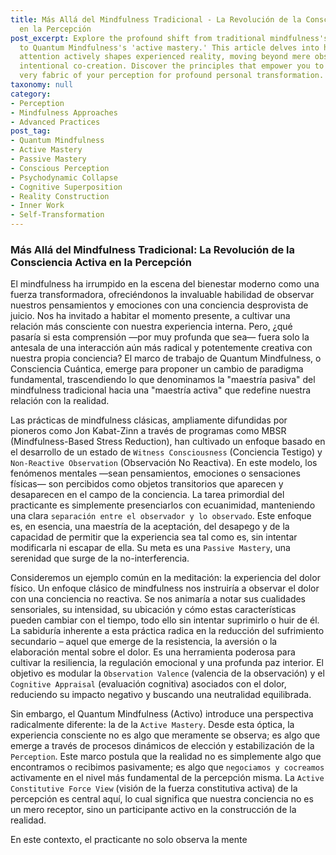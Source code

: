 ```yaml
---
title: Más Allá del Mindfulness Tradicional - La Revolución de la Consciencia Activa
  en la Percepción
post_excerpt: Explore the profound shift from traditional mindfulness's 'passive mastery'
  to Quantum Mindfulness's 'active mastery.' This article delves into how conscious
  attention actively shapes experienced reality, moving beyond mere observation to
  intentional co-creation. Discover the principles that empower you to influence the
  very fabric of your perception for profound personal transformation.
taxonomy: null
category:
- Perception
- Mindfulness Approaches
- Advanced Practices
post_tag:
- Quantum Mindfulness
- Active Mastery
- Passive Mastery
- Conscious Perception
- Psychodynamic Collapse
- Cognitive Superposition
- Reality Construction
- Inner Work
- Self-Transformation
---
```

### Más Allá del Mindfulness Tradicional: La Revolución de la Consciencia Activa en la Percepción

El mindfulness ha irrumpido en la escena del bienestar moderno como una fuerza transformadora, ofreciéndonos la invaluable habilidad de observar nuestros pensamientos y emociones con una conciencia desprovista de juicio. Nos ha invitado a habitar el momento presente, a cultivar una relación más consciente con nuestra experiencia interna. Pero, ¿qué pasaría si esta comprensión —por muy profunda que sea— fuera solo la antesala de una interacción aún más radical y potentemente creativa con nuestra propia conciencia? El marco de trabajo de Quantum Mindfulness, o Consciencia Cuántica, emerge para proponer un cambio de paradigma fundamental, trascendiendo lo que denominamos la "maestría pasiva" del mindfulness tradicional hacia una "maestría activa" que redefine nuestra relación con la realidad.

Las prácticas de mindfulness clásicas, ampliamente difundidas por pioneros como Jon Kabat-Zinn a través de programas como MBSR (Mindfulness-Based Stress Reduction), han cultivado un enfoque basado en el desarrollo de un estado de `Witness Consciousness` (Conciencia Testigo) y `Non-Reactive Observation` (Observación No Reactiva). En este modelo, los fenómenos mentales —sean pensamientos, emociones o sensaciones físicas— son percibidos como objetos transitorios que aparecen y desaparecen en el campo de la conciencia. La tarea primordial del practicante es simplemente presenciarlos con ecuanimidad, manteniendo una clara `separación entre el observador y lo observado`. Este enfoque es, en esencia, una maestría de la aceptación, del desapego y de la capacidad de permitir que la experiencia sea tal como es, sin intentar modificarla ni escapar de ella. Su meta es una `Passive Mastery`, una serenidad que surge de la no-interferencia.

Consideremos un ejemplo común en la meditación: la experiencia del dolor físico. Un enfoque clásico de mindfulness nos instruiría a observar el dolor con una conciencia no reactiva. Se nos animaría a notar sus cualidades sensoriales, su intensidad, su ubicación y cómo estas características pueden cambiar con el tiempo, todo ello sin intentar suprimirlo o huir de él. La sabiduría inherente a esta práctica radica en la reducción del sufrimiento secundario – aquel que emerge de la resistencia, la aversión o la elaboración mental sobre el dolor. Es una herramienta poderosa para cultivar la resiliencia, la regulación emocional y una profunda paz interior. El objetivo es modular la `Observation Valence` (valencia de la observación) y el `Cognitive Appraisal` (evaluación cognitiva) asociados con el dolor, reduciendo su impacto negativo y buscando una neutralidad equilibrada.

Sin embargo, el Quantum Mindfulness (Activo) introduce una perspectiva radicalmente diferente: la de la `Active Mastery`. Desde esta óptica, la experiencia consciente no es algo que meramente se observa; es algo que emerge a través de procesos dinámicos de elección y estabilización de la `Perception`. Este marco postula que la realidad no es simplemente algo que encontramos o recibimos pasivamente; es algo que `negociamos y cocreamos` activamente en el nivel más fundamental de la percepción misma. La `Active Constitutive Force View` (visión de la fuerza constitutiva activa) de la percepción es central aquí, lo cual significa que nuestra conciencia no es un mero receptor, sino un participante activo en la construcción de la realidad.

En este contexto, el practicante no solo observa la mente